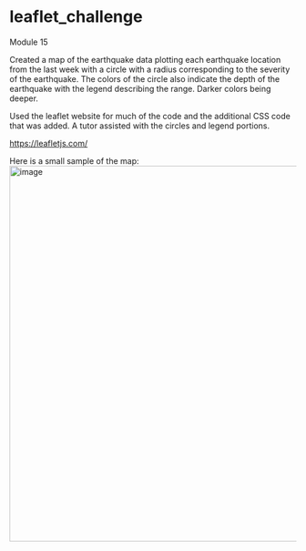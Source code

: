 # leaflet_challenge
Module 15

Created a map of the earthquake data plotting each earthquake location from the last week with a circle with a radius corresponding to the severity of the earthquake.
The colors of the circle also indicate the depth of the earthquake with the legend describing the range.  Darker colors being deeper. 

Used the leaflet website for much of the code and the additional CSS code that was added.  A tutor assisted with the circles and legend portions.  

https://leafletjs.com/

Here is a small sample of the map:
<img width="660" alt="image" src="https://github.com/DKogge/leaflet_challenge/assets/152900988/b0c452b4-b243-40de-a7f2-4775a5c22494">
